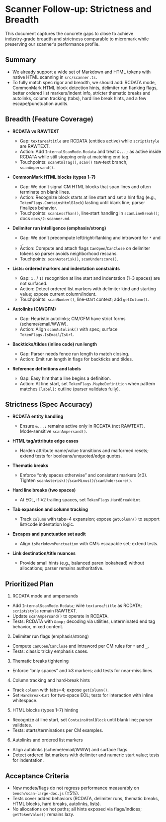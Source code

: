 # Scanner Follow‑up: Strictness and Breadth

This document captures the concrete gaps to close to achieve industry‑grade breadth and strictness comparable to micromark while preserving our scanner’s performance profile.

## Summary

- We already support a wide set of Markdown and HTML tokens with native HTML scanning in `src/scanner.ts`.
- To fully match spec rigor and breadth, we should add: RCDATA mode, CommonMark HTML block detection hints, delimiter run flanking flags, better ordered list markers/indent info, stricter thematic breaks and autolinks, column tracking (tabs), hard line break hints, and a few escape/punctuation audits.

## Breadth (Feature Coverage)

- __RCDATA vs RAWTEXT__
  - Gap: `textarea`/`title` are RCDATA (entities active) while `script`/`style` are RAWTEXT.
  - Action: Add `InternalScanMode.Rcdata` and treat `&...;` as active inside RCDATA while still stopping only at matching end tag.
  - Touchpoints: `scanHtmlTag()`, `scan()` raw‑text branch, `scanAmpersand()`.

- __CommonMark HTML blocks (types 1–7)__
  - Gap: We don’t signal CM HTML blocks that span lines and often terminate on blank lines.
  - Action: Recognize block starts at line start and set a hint flag (e.g., `TokenFlags.ContainsHtmlBlock`) lasting until blank line; parser finalizes behavior.
  - Touchpoints: `scanLessThan()`, line‑start handling in `scanLineBreak()`; docs `docs/2-scanner.md`.

- __Delimiter run intelligence (emphasis/strong)__
  - Gap: We don’t precompute left/right‑flanking and intraword for `*` and `_`.
  - Action: Compute and attach flags `CanOpen`/`CanClose` on delimiter tokens so parser avoids neighborhood rescans.
  - Touchpoints: `scanAsterisk()`, `scanUnderscore()`.

- __Lists: ordered markers and indentation constraints__
  - Gap: `1.` / `1)` recognition at line start and indentation (1–3 spaces) are not surfaced.
  - Action: Detect ordered list markers with delimiter kind and starting value; expose current column/indent.
  - Touchpoints: `scanNumber()`, line‑start context; add `getColumn()`.

- __Autolinks (CM/GFM)__
  - Gap: Heuristic autolinks; CM/GFM have strict forms (scheme/email/WWW).
  - Action: Align `scanAutolink()` with spec; surface `TokenFlags.IsEmail`/`IsUrl`.

- __Backticks/tildes (inline code) run length__
  - Gap: Parser needs fence run length to match closing.
  - Action: Emit run length in flags for backticks and tildes.

- __Reference definitions and labels__
  - Gap: Easy hint that a line begins a definition.
  - Action: At line start, set `TokenFlags.MaybeDefinition` when pattern matches `[label]:` outline (parser validates fully).

## Strictness (Spec Accuracy)

- __RCDATA entity handling__
  - Ensure `&...;` remains active only in RCDATA (not RAWTEXT). Mode‑sensitive `scanAmpersand()`.

- __HTML tag/attribute edge cases__
  - Harden attribute name/value transitions and malformed resets; extend tests for booleans/unquoted/edge quotes.

- __Thematic breaks__
  - Enforce “only spaces otherwise” and consistent markers (≥3). Tighten `scanAsterisk()`/`scanMinus()`/`scanUnderscore()`.

- __Hard line breaks (two spaces)__
  - At EOL, if ≥2 trailing spaces, set `TokenFlags.HardBreakHint`.

- __Tab expansion and column tracking__
  - Track `column` with tabs=4 expansion; expose `getColumn()` to support list/code indentation logic.

- __Escapes and punctuation set audit__
  - Align `isMarkdownPunctuation` with CM’s escapable set; extend tests.

- __Link destination/title nuances__
  - Provide small hints (e.g., balanced paren lookahead) without allocations; parser remains authoritative.

## Prioritized Plan

1) RCDATA mode and ampersands
- Add `InternalScanMode.Rcdata`; wire `textarea`/`title` as RCDATA; `script`/`style` remain RAWTEXT.
- Update `scanAmpersand()` to operate in RCDATA.
- Tests: RCDATA with `&amp;` decoding via utilities, unterminated end tag behavior, mixed content.

2) Delimiter run flags (emphasis/strong)
- Compute `CanOpen`/`CanClose` and intraword per CM rules for `*` and `_`.
- Tests: classic tricky emphasis cases.

3) Thematic breaks tightening
- Enforce “only spaces” and ≥3 markers; add tests for near‑miss lines.

4) Column tracking and hard‑break hints
- Track `column` with tabs=4; expose `getColumn()`.
- Set `HardBreakHint` for two‑space EOL; tests for interaction with inline whitespace.

5) HTML blocks (types 1–7) hinting
- Recognize at line start, set `ContainsHtmlBlock` until blank line; parser validates.
- Tests: starts/terminations per CM examples.

6) Autolinks and ordered list markers
- Align autolinks (scheme/email/WWW) and surface flags.
- Detect ordered list markers with delimiter and numeric start value; tests for indentation.

## Acceptance Criteria

- New modes/flags do not regress performance measurably on `bench/scan-large-doc.js` (±5%).
- Tests cover added behaviors (RCDATA, delimiter runs, thematic breaks, HTML blocks, hard breaks, autolinks, lists).
- No allocations on hot paths; all hints exposed via flags/indices; `getTokenValue()` remains lazy.